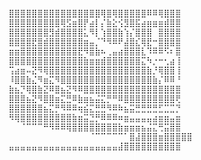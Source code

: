 ⣿⣿⣿⣿⣿⣿⣿⣿⣿⣿⣿⣿⣿⣿⣿⣿⢿⣿⢿⣿⣿⣿⣿⣿⠿⠿⢿⣿⣿⣿
⣿⣿⣿⣿⣿⣿⣿⣿⣿⢿⣫⣶⣿⡟⣴⡇⡌⣷⣕⢪⣻⣿⣯⣴⣶⣶⣶⣾⣿⣿
⣿⣿⣿⣿⣿⣿⣿⣻⣾⣿⣿⣿⣿⣅⠻⡇⢱⣿⣿⣷⢱⡌⣿⣿⣿⠀⣿⣿⣿⣿
⣿⣿⣿⣿⣟⣿⣾⣿⣿⣿⣿⣿⣿⣶⣤⡈⠙⠻⠿⠟⣼⣿⣎⢿⣟⠒⣿⣿⣿⣿
⣶⣶⣿⣿⣿⣿⣿⣿⣿⣿⣿⣿⣟⠻⣿⣷⠦⢀⣤⣴⣿⣿⣿⣇⠹⠿⠿⠫⠆⣿
⣿⣿⣿⣿⣿⣿⣿⣿⣿⣿⣿⣿⣿⣷⣶⣶⣾⣿⣿⣿⣿⣿⣿⣍⠳⡐⠒⢂⣴⢸
⢩⣴⣶⠤⣝⠻⢿⣿⣿⣿⣿⣿⣿⣿⣿⣿⣿⣿⣿⣿⣿⣿⣿⣿⣷⡘⢿⣿⣿⢸
⠸⣿⣿⣷⣌⠻⣶⣍⠻⣿⣿⣿⣿⣿⣿⣿⣿⣿⣿⣿⣿⣿⣿⣿⣿⣷⡌⠿⠿⠘
⣷⣦⡙⢿⣿⣷⣝⠿⣿⣦⣝⠻⠿⣿⣿⣿⣿⣿⣿⣿⣿⣿⣿⣿⣿⣿⣿⣿⣿⣿
⣿⣿⣿⣦⣝⠻⣿⣿⣶⣍⣛⠿⣷⣶⣦⣬⣍⡛⠛⠿⣿⣿⣿⣿⣿⣿⣿⣿⣿⢟
⣿⣿⣿⣿⣿⣿⣦⣍⡛⠻⠿⠿⢶⣮⣍⣛⣛⠻⠿⠷⣦⣭⣛⣛⣛⣛⣋⣉⣉⡙
⠻⢿⣿⣿⣿⣿⣿⣿⣿⣿⣿⣷⣶⣭⣙⡛⠿⠿⠿⠶⣶⣤⣤⣤⣤⣴⣶⣶⣤⣶
⠀⠀⠈⠉⠉⠉⠛⠻⠿⠿⢿⣿⣿⣿⣿⣿⣿⣿⣿⣷⣶⣶⣶⣦⣬⣍⢛⣭⣿⣿
⠀⠀⠀⠀⠀⠀⠀⠀⠀⠀⠀⠀⠀⠀⠈⠉⠉⠉⠉⠉⠁⣿⣼⣿⣿⣿⣶⣿⣿⣿⣿⣿
⣤⣤⣤⣤⣤⣤⣤⣤⣤⣤⣤⣤⣤⣤⣤⣤⣤⣤⣤⣼⣿⣿⣿⣿⣿⣿⣿⣿⣿⣿
